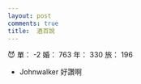 ```yaml
---
layout: post
comments: true
title:  酒百說
---
```


:smiling_imp: 單： -2 婚： 763 年： 330 旅： 196

- Johnwalker 好讚啊
